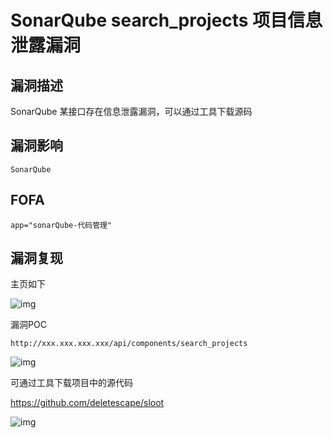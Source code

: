 # SonarQube search_projects 项目信息泄露漏洞

## 漏洞描述

SonarQube 某接口存在信息泄露漏洞，可以通过工具下载源码

## 漏洞影响

```
SonarQube
```

## FOFA

```
app="sonarQube-代码管理"
```

## 漏洞复现

主页如下



![img](https://typora-1308934770.cos.ap-beijing.myqcloud.com/202202101932489.png)



漏洞POC



```plain
http://xxx.xxx.xxx.xxx/api/components/search_projects
```

![img](https://typora-1308934770.cos.ap-beijing.myqcloud.com/202202101932452.png)

可通过工具下载项目中的源代码 



https://github.com/deletescape/sloot

![img](https://typora-1308934770.cos.ap-beijing.myqcloud.com/202202101932586.png)